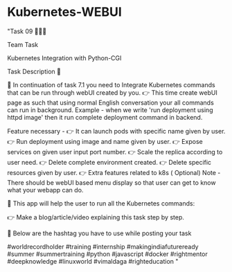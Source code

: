# Kubernetes-WEBUI
"Task 09 👨🏻‍💻

Team Task

Kubernetes Integration with Python-CGI

Task Description 📄

📌 In continuation of task 7.1 you need to Integrate Kubernetes commands that can be run through webUI created by you. 
👉 This time create webUI page as such that using normal English conversation your all commands can run in background. 
Example - when we write 'run deployment using httpd image' then it run complete deployment command in backend. 

Feature necessary -
👉 It can launch pods with specific name given by user. 
👉 Run deployment using image and name given by user. 
👉 Expose services on given user input port number. 
👉 Scale the replica according to user need. 
👉 Delete complete environment created. 
👉 Delete specific resources given by user. 
👉 Extra features related to k8s ( Optional) 
Note - There should be webUI based menu display so that user can get to know what your webapp can do. 

📌 This app will help the user to run all the Kubernetes commands:

👉 Make a blog/article/video explaining this task step by step. 
 
📍 Below are the hashtag you have to use while posting your task 

#worldrecordholder #training #internship  #makingindiafutureready #summer #summertraining
#python #javascript #docker #rightmentor #deepknowledge #linuxworld #vimaldaga #righteducation
"
